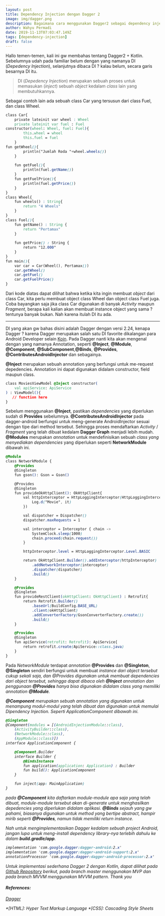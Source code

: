 ```yaml
---
layout: post
title: Dependency Injection dengan Dagger 2
image: img/dagger.png
description: Bagaimana cara menggunakan Dagger2 sebagai dependency injection di Android Project
author: Wahyu Permadi
date: 2019-11-13T07:03:47.149Z
tags: [dependency-injection]
draft: false
---
```


Hallo temen-temen, kali ini gw membahas tentang Dagger2 + Kotlin. Sebelumnya udah pada familiar belum dengan yang namanya DI (<i>Depedency Injection</i>), selanjutnya dibaca DI ? kalau belum, secara garis besarnya DI itu.

> DI (<i>Depedency Injection</i>) merupakan sebuah proses untuk memasukan (<i>inject</i>) sebuah <i>object</i> kedalam <i>class</i> lain yang membutuhkannya.

Sebagai contoh lain ada sebuah class Car yang tersusun dari class Fuel, dan class Wheel.

```css
class Car{
    private lateinit var wheel : Wheel
    private lateinit var fuel : Fuel
constructor(wheel: Wheel, fuel: Fuel){
        this.wheel = wheel
        this.fuel = fuel
    }
fun getWheel(){
        println("Jumlah Roda "+wheel.wheels())
    }
    
    fun getFuel(){
        println(fuel.getName())
    }
    fun getFuelPrice(){
        println(fuel.getPrice())
    }
}
class Wheel{
    fun wheels() : String{
        return "4 Wheels"
    }
}
class Fuel(){
    fun getName() : String {
        return "Pertamax"
    }
    
    fun getPrice() : String {
        return "12.000"
    }
}
fun main(){
    var car = Car(Wheel(), Pertamax())
    car.getWheel()
    car.getFuel()
    car.getFuelPrice()
}
```
Dari kode diatas dapat dilihat bahwa ketika kita ingin membuat <i>object</i> dari class Car, kita perlu membuat object class Wheel dan object class Fuel juga. Coba bayangkan saja jika class Car digunakan di banyak <i>Activity</i> maupun <i>Fragment</i>, berapa kali kalian akan membuat instance object yang sama ? tentunya banyak bukan. Nah karena itulah DI itu ada.

---

DI yang akan gw bahas disini adalah Dagger dengan versi 2.24, kenapa Dagger ? karena Dagger merupakan salah satu DI favorite dikalangan para Android Developer selain [Koin](https://insert-koin.io/). Pada Dagger nanti kita akan mengenal dengan yang namanya Annotation, seperti <b>@Inject</b>, <b>@Module</b>, <b>@Component</b>, <b>@SubComponent</b>,<b>@Binds</b>, <b>@Provides</b>, <b>@ContributesAndroidInjector</b> dan sebagainya.

<b>@Inject</b> merupakan sebuah annotation yang berfungsi untuk me-request depedencies. Annotation ini dapat digunakan didalam constructor, field maupun class.
```css
class MoviesViewModel @Inject constructor(
    val apiService: ApiService
) : ViewModel(){
   // function here
}
```

Sebelum menggunakan <b>@Inject</b>, pastikan <i>dependencies</i> yang diperlukan sudah di <b>Provides</b> sebelumnya.
<b>@ContributesAndroidInjector</b> pada dagger-android berfungsi untuk meng-generate AndroidInjector sesuai dengan tipe dari method tersebut. Sehingga proses mendaftarkan <i>Activity</i> / <i>Fragment</i> yang telah dibuat kedalam <b>Dagger Graph</b> menjadi lebih mudah.
<b>@Modules</b> merupakan <i>annotation</i> untuk mendefinisikan sebuah <i>class yang menyediakan</i> <i>dependencies</i> yang diperlukan seperti <b>NetworkModule</b> dibawah ini.

```css
@Module
class NetworkModule {
    @Provides
    @Singleton
    fun gson(): Gson = Gson()

    @Provides
    @Singleton
    fun provideOkHttpClient(): OkHttpClient{
        val httpInterceptor = HttpLoggingInterceptor(HttpLoggingInterceptor.Logger {
            Log.d("Movie", it)
        })

        val dispatcher = Dispatcher()
        dispatcher.maxRequests = 1

        val interceptor = Interceptor { chain ->
            SystemClock.sleep(1000)
            chain.proceed(chain.request())
        }

        httpInterceptor.level = HttpLoggingInterceptor.Level.BASIC

        return OkHttpClient.Builder().addInterceptor(httpInterceptor)
            .addNetworkInterceptor(interceptor)
            .dispatcher(dispatcher)
            .build()
    }

    @Provides
    @Singleton
    fun provideRestClient(okHttpClient: OkHttpClient) : Retrofit{
        return Retrofit.Builder()
            .baseUrl(BuildConfig.BASE_URL)
            .client(okHttpClient)
            .addConverterFactory(GsonConverterFactory.create())
            .build()
    }

    @Provides
    @Singleton
    fun apiService(retrofit: Retrofit): ApiService{
        return retrofit.create(ApiService::class.java)
    }
}
```

Pada <i>NetworkModule</i> terdapat <i>annotation</i> <b>@Provides</b> dan <b>@Singleton</b>, <b>@Singleton</b> sendiri berfungsi untuk membuat <i>instance</b> dari <i>object</i> tersebut cukup sekali saja, dan @Provides digunakan untuk membuat dependencies dari <i>object</i> tersebut, sehingga dapat dibaca oleh <b>@Inject</b> <i>annotation</i> dan penggunaan <b>@Provides</b> hanya bisa digunakan didalam class yang memiliki annotation <b>@Module</b>.

<b>@Component</b> merupakan sebuah <i>annotation</i> yang digunakan untuk menampung modul-modul yang telah dibuat dan digunakan untuk memulai Dipendency Injection. Seperti ApplicationComponent dibawah ini.

```css
@Singleton
@Component(modules = [(AndroidInjectionModule::class),
    (ActivityBuilder::class),
    (NetworkModule::class),
    (AppModule::class)])
interface ApplicationComponent {

    @Component.Builder
    interface Builder {
        @BindsInstance
        fun application(application: Application) : Builder
        fun build(): ApplicationComponent
    }

    fun inject(app: MainApplication)
}
```

pada <b>@Component</b> kita daftarkan <i>module</i>-<i>module</i> apa saja yang telah dibuat, <i>module</i>-<i>module</i> tersebut akan di-<i>generate</i> untuk menghasilkan <i>depedencies</i> yang diperlukan didalam aplikasi. <b>@Binds</b> sejauh yang gw pahami, biasanya digunakan untuk <i>method</i> yang bertipe <i>abstract</i>, hampir mirib seperti <b>@Provides</b>, namun tidak memiliki <i>return instance</i>.

Nah untuk mengimplementasikan Dagger kedalam sebuah <i>project</i> Android, jangan lupa untuk meng-<i>install dependency</i> <i>library</i>-nya terlebih dahulu ke dalam <b>build.gradle/app</b>.

```css
implementation 'com.google.dagger:dagger-android:2.x'
implementation 'com.google.dagger:dagger-android-support:2.x'
annotationProcessor 'com.google.dagger:dagger-android-processor:2.x'
```

Untuk implementasi sederhana Dagger 2 dengan Kotlin, dapat dilihat pada [Github Repository](https://github.com/wahyupermadie/try-dagger) berikut, pada branch master menggunakan MVP dan pada branch MVVM menggunakan MVVM pattern. Thank you

#### References:
[Dagger](https://dagger.dev/)

*[HTML]: Hyper Text Markup Language
*[CSS]: Cascading Style Sheets
